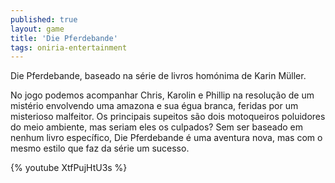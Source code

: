 ```yaml
---
published: true
layout: game
title: 'Die Pferdebande'
tags: oniria-entertainment
---
```

Die Pferdebande, baseado na série de livros homónima de Karin Müller.

 



 

No jogo podemos acompanhar Chris, Karolin e Phillip na resolução de um mistério envolvendo uma amazona e sua égua branca, feridas por um misterioso malfeitor. Os principais supeitos são dois motoqueiros poluidores do meio ambiente, mas seriam eles os culpados? Sem ser baseado em nenhum livro específico, Die Pferdebande é uma aventura nova, mas com o mesmo estilo que faz da série um sucesso.

{% youtube XtfPujHtU3s %}